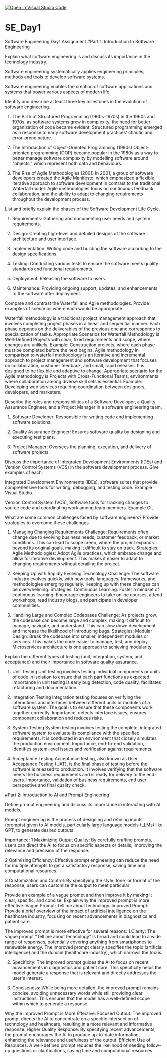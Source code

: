 [![Open in Visual Studio Code](https://classroom.github.com/assets/open-in-vscode-2e0aaae1b6195c2367325f4f02e2d04e9abb55f0b24a779b69b11b9e10269abc.svg)](https://classroom.github.com/online_ide?assignment_repo_id=15570672&assignment_repo_type=AssignmentRepo)
# SE_Day1
Software Engineering Day1 Assignment
#Part 1: Introduction to Software Engineering

Explain what software engineering is and discuss its importance in the technology industry.

Software engineering systematically applies engineering principles, methods and tools to develop software systems.

Software engineering enables the creation of software applications and systems that power various aspects of modern life.

Identify and describe at least three key milestones in the evolution of software engineering.

1.	The Birth of Structured Programming (1960s-1970s)
In the 1960s and 1970s, as software systems grew in complexity, the need for better organization of code became evident. Structured programming emerged as a response to early software development practices' chaotic and error-prone nature.

2.	The Introduction of Object-Oriented Programming (1980s)
Object-oriented programming (OOP) became popular in the 1980s as a way to better manage software complexity by modelling software around "objects," which represent both data and behaviours.

3.	The Rise of Agile Methodologies (2001)
In 2001, a group of software developers created the Agile Manifesto, which emphasized a flexible, iterative approach to software development in contrast to the traditional Waterfall model. Agile methodologies focus on continuous feedback, collaboration, and the ability to adapt to changing requirements throughout the development process.

List and briefly explain the phases of the Software Development Life Cycle.

1. Requirements: Gathering and documenting user needs and system requirements.

2. Design: Creating high-level and detailed designs of the software architecture and user interface.

3. Implementation: Writing code and building the software according to the design specifications.

4. Testing: Conducting various tests to ensure the software meets quality standards and functional requirements.

5. Deployment: Releasing the software to users.

6. Maintenance: Providing ongoing support, updates, and enhancements to the software after deployment.

Compare and contrast the Waterfall and Agile methodologies. Provide examples of scenarios where each would be appropriate.

Waterfall methodology is a traditional project management approach that involves completing project phases in a linear and sequential manner. Each phase depends on the deliverables of the previous one and corresponds to specialization of tasks.
Appropriate Scenarios for Waterfall Methodology is Well-Defined Projects with clear, fixed requirements and scope, where changes are unlikely. Example: Construction projects, where each phase must be completed before the next begins.
Agile methodology in comparison to waterfall methodology is an iterative and incremental approach to project management and software development that focuses on collaboration, customer feedback, and small, rapid releases. It is designed to be flexible and adaptive to change.
Appropriate scenario for the Agile methodology is Projects with Cross-Functional Teams, environments where collaboration among diverse skill sets is essential. Example: Developing web services requiring coordination between designers, developers, and marketers.

Describe the roles and responsibilities of a Software Developer, a Quality Assurance Engineer, and a Project Manager in a software engineering team.

1. Software Developer: Responsible for writing code and implementing software solutions.

2. Quality Assurance Engineer: Ensures software quality by designing and executing test plans.

3. Project Manager: Oversees the planning, execution, and delivery of software projects.

Discuss the importance of Integrated Development Environments (IDEs) and Version Control Systems (VCS) in the software development process. Give examples of each.

Integrated Development Environments (IDEs), software suites that provide comprehensive tools for writing, debugging, and testing code. Example Visual Studio.

Version Control System (VCS), Software tools for tracking changes to source code and coordinating work among team members. Example Git.


What are some common challenges faced by software engineers? Provide strategies to overcome these challenges.
1.	Managing Changing Requirements
Challenge: Requirements often change due to evolving business needs, customer feedback, or market conditions. This can lead to scope creep, where the project expands beyond its original goals, making it difficult to stay on track.
Strategies: 
Agile Methodologies: Adopt Agile practices, which embrace change and allow for iterative development. This makes it easier to adapt to changing requirements without derailing the project.

2.	Keeping Up with Rapidly Evolving Technology
Challenge: The software industry evolves quickly, with new tools, languages, frameworks, and methodologies emerging regularly. Keeping up with these changes can be overwhelming.
Strategies:
Continuous Learning: Foster a mindset of continuous learning. Encourage engineers to take online courses, attend workshops, read industry blogs, and participate in developer communities.

3.	Handling Large and Complex Codebases
Challenge: As projects grow, the codebase can become large and complex, making it difficult to manage, navigate, and understand. This can slow down development and increase the likelihood of introducing bugs.
Strategies:
Modular Design: Break the codebase into smaller, independent modules or services. This makes the code easier to manage, test, and deploy. Microservices architecture is one approach to achieving modularity.


Explain the different types of testing (unit, integration, system, and acceptance) and their importance in software quality assurance.
1.	Unit Testing
Unit testing involves testing individual components or units of code in isolation to ensure that each part functions as expected. Importance in unit testing is early bug detection, code quality, facilitates refactoring and documentation.

2.	Integration Testing
Integration testing focuses on verifying the interactions and interfaces between different units or modules of a software system. The goal is to ensure that these components work together correctly. Importance, detects interface issues, ensures component collaboration and reduces risks.

3.	System Testing
System testing involves testing the complete, integrated software system to evaluate its compliance with the specified requirements. It is conducted in an environment that closely simulates the production environment. Importance, end-to-end validation, identifies system-level issues and verification against requirements.

4.	Acceptance Testing
Acceptance testing, also known as User Acceptance Testing (UAT), is the final phase of testing before the software is released to production. It involves verifying that the software meets the business requirements and is ready for delivery to the end-users. Importance, validation of business requirements, end user perspective and final quality check.

#Part 2: Introduction to AI and Prompt Engineering

Define prompt engineering and discuss its importance in interacting with AI models.

Prompt engineering is the process of designing and refining inputs (prompts) given to AI models, particularly large language models (LLMs) like GPT, to generate desired outputs. 

Importance:
1	Maximizing Output Quality:
By carefully crafting prompts, users can direct the AI to focus on specific aspects or details, improving the relevance and precision of the response.

2	Optimizing Efficiency:
Effective prompt engineering can reduce the need for multiple attempts to get a satisfactory response, saving time and computational resources.

3	Customization and Control:
By specifying the style, tone, or format of the response, users can customize the output to meet particular 

Provide an example of a vague prompt and then improve it by making it clear, specific, and concise. Explain why the improved prompt is more effective.
Vague Prompt:
Tell me about technology.
Improved Prompt:
Provide a brief overview of the impact of artificial intelligence on the healthcare industry, focusing on recent advancements in diagnostics and patient care.

The improved prompt is more effective for several reasons:
1.Clarity: The vague prompt "Tell me about technology" is broad and could lead to a wide range of responses, potentially covering anything from smartphones to renewable energy. The improved prompt clearly specifies the topic (artificial intelligence) and the domain (healthcare industry), which narrows the focus.

2. Specificity: The improved prompt guides the AI to focus on recent advancements in diagnostics and patient care. This specificity helps the model generate a response that is relevant and directly addresses the user's interest.

3. Conciseness: While being more detailed, the improved prompt remains concise, avoiding unnecessary words while still providing clear instructions. This ensures that the model has a well-defined scope within which to generate a response.

Why the Improved Prompt is More Effective:
Focused Output: The improved prompt directs the AI to concentrate on a specific intersection of technology and healthcare, resulting in a more relevant and informative response.
Higher Quality Response: By specifying recent advancements, the prompt encourages the AI to produce up-to-date information, enhancing the relevance and usefulness of the output.
Efficient Use of Resources: A well-defined prompt reduces the likelihood of needing follow-up questions or clarifications, saving time and computational resources.

